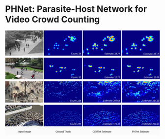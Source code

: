 # PHNet: Parasite-Host Network for Video Crowd Counting
![Figure](https://github.com/LeeJAJA/PHNet-pytorch/blob/master/result.jpg)
